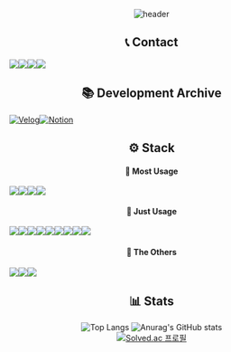 <div align="center">
    
![header](https://capsule-render.vercel.app/api?type=rounded&color=timeGradient&text=Developer%20Shin%20Jihan.&animation=twinkling&fontSize=40&fontAlignY=50&fontAlign=50&height=130&theme=dark)

</div>

<h2 align="center">📞 Contact </h2>
<div style="display:flex; flex-direction:row;" align="center">
    <a href="mailto:deliciousqoo@naver.com"><img src="https://img.shields.io/badge/Naver-03C75A?style=flat-square&logo=Naver&logoColor=white"></a>
    <a href="mailto:a72944059@gmail.com"><img src="https://img.shields.io/badge/Gmail-EA4335?style=flat-square&logo=Gmail&logoColor=white"></a>
    <a href="https://open.kakao.com/o/sVSM2yog"><img src="https://img.shields.io/badge/KakaoTalk-FFCD00?style=flat-square&logoColor=black&logo=KakaoTalk"></a>
    <a href="https://www.instagram.com/sjh.log"><img src="https://img.shields.io/badge/Instagram-E4405F?style=flat-square&logo=Instagram&logoColor=white"></a>
</div>

<h2 align="center">📚 Development Archive </h2>
<div style="display:flex; flex-direction:row;" align="center">
  <a href="https://velog.io/@deliciousqoo" target="_blank"><img alt="Velog" src ="https://img.shields.io/badge/Blog-20C997.svg?&style=flat-square&logo=Velog&logoColor=white"/></a> 
  <a href="https://deliciousqoo.notion.site/e7bfff93d68c480c8a07a61f09896488?v=b7aa1b264e8c46528070b94c0b4d07fa&pvs=4" target="_blank"><img alt="Notion" src ="https://img.shields.io/badge/Coding Study-000000.svg?&style=flat-square&logo=Notion&logoColor=white"/></a>
</div>

<h2 align="center">⚙ Stack </h2>
<h4 align="center">📌 Most Usage </h4>
<div style="display:flex; flex-direction:row;" align="center">
    <img src ="https://img.shields.io/badge/C%23-512BD4.svg?&style=flat-square&logo=C%23&logoColor=white"/>
    <img src ="https://img.shields.io/badge/C++-00599C.svg?&style=flat-square&logo=cplusplus&logoColor=white"/>
    <img src ="https://img.shields.io/badge/Unity-000000.svg?&style=flat-square&logo=unity&logoColor=white"/>
    <img src ="https://img.shields.io/badge/Unreal-0E1128.svg?&style=flat-square&logo=unrealengine&logoColor=white"/>
</div>
<h4 align="center">📌 Just Usage </h4>
<div style="display:flex; flex-direction:row;" align="center">
    <img src ="https://img.shields.io/badge/Python-3776AB.svg?&style=flat-square&logo=python&logoColor=white"/>
    <img src ="https://img.shields.io/badge/Java-FF7900.svg?&style=flat-square"/>
    <img src ="https://img.shields.io/badge/Anroid Studio-3DDC84.svg?&style=flat-square&logo=androidstudio&logoColor=white"/></br>
    <img src ="https://img.shields.io/badge/Amazon AWS-232F3E.svg?&style=flat-square&logo=amazonaws&logoColor=white"/>
    <img src ="https://img.shields.io/badge/Docker-2496ED.svg?&style=flat-square&logo=docker&logoColor=white"/>
    <img src ="https://img.shields.io/badge/Flask-000000.svg?&style=flat-square&logo=flask&logoColor=white"/>
    <img src ="https://img.shields.io/badge/Django-092E20.svg?&style=flat-square&logo=django&logoColor=white"/></br>
    <img src ="https://img.shields.io/badge/Firebase-FFCA28.svg?&style=flat-square&logo=firebase&logoColor=white"/>
    <img src ="https://img.shields.io/badge/MySQL-4479A1.svg?&style=flat-square&logo=mysql&logoColor=white"/>
</div>

<h4 align="center">📌 The Others </h4>
<div style="display:flex; flex-direction:row;" align="center">
    <img src ="https://img.shields.io/badge/Notion-000000.svg?&style=flat-square&logo=notion&logoColor=white"/>
    <img src ="https://img.shields.io/badge/GitHub-181717.svg?&style=flat-square&logo=github&logoColor=white"/>
    <img src ="https://img.shields.io/badge/Slack-4A154B.svg?&style=flat-square&logo=slack&logoColor=white"/>
</div>

<h2 align="center">📊 Stats </h2>
<div align=center> 
    
![Top Langs](https://github-readme-stats.vercel.app/api/top-langs/?username=deliciousqoo&layout=compact)
![Anurag's GitHub stats](https://github-readme-stats.vercel.app/api?username=deliciousqoo&show_icons=true&theme=default)</br>
[![Solved.ac 프로필](http://mazassumnida.wtf/api/generate_badge?boj=deliciousqoo)](https://solved.ac/deliciousqoo)


</div>



